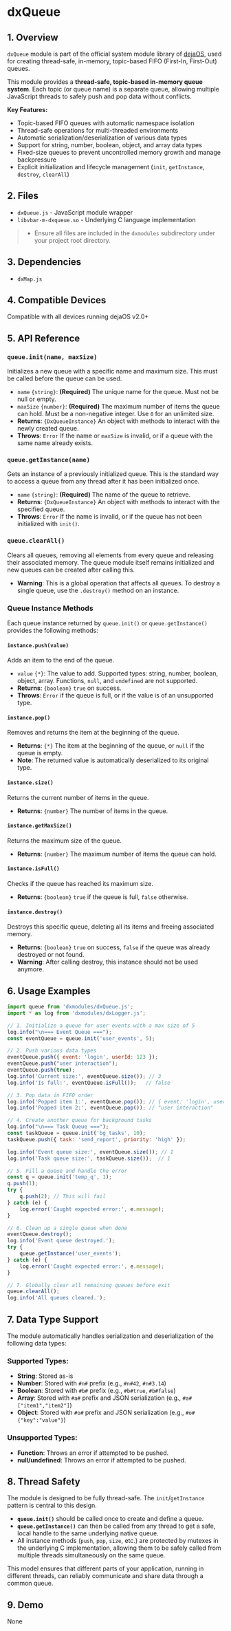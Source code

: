 # dxQueue

## 1. Overview

`dxQueue` module is part of the official system module library of [dejaOS](https://github.com/DejaOS/DejaOS), used for creating thread-safe, in-memory, topic-based FIFO (First-In, First-Out) queues.

This module provides a **thread-safe, topic-based in-memory queue system**. Each topic (or queue name) is a separate queue, allowing multiple JavaScript threads to safely push and pop data without conflicts.

**Key Features:**
- Topic-based FIFO queues with automatic namespace isolation
- Thread-safe operations for multi-threaded environments
- Automatic serialization/deserialization of various data types
- Support for string, number, boolean, object, and array data types
- Fixed-size queues to prevent uncontrolled memory growth and manage backpressure
- Explicit initialization and lifecycle management (`init`, `getInstance`, `destroy`, `clearAll`)

## 2. Files

- `dxQueue.js` - JavaScript module wrapper
- `libvbar-m-dxqueue.so` - Underlying C language implementation

> - Ensure all files are included in the `dxmodules` subdirectory under your project root directory.

## 3. Dependencies

- `dxMap.js` 

## 4. Compatible Devices

Compatible with all devices running dejaOS v2.0+

## 5. API Reference

### `queue.init(name, maxSize)`
Initializes a new queue with a specific name and maximum size. This must be called before the queue can be used.

- `name` `{string}`: **(Required)** The unique name for the queue. Must not be null or empty.
- `maxSize` `{number}`: **(Required)** The maximum number of items the queue can hold. Must be a non-negative integer. Use `0` for an unlimited size.
- **Returns**: `{DxQueueInstance}` An object with methods to interact with the newly created queue.
- **Throws**: `Error` If the name or `maxSize` is invalid, or if a queue with the same name already exists.

### `queue.getInstance(name)`
Gets an instance of a previously initialized queue. This is the standard way to access a queue from any thread after it has been initialized once.

- `name` `{string}`: **(Required)** The name of the queue to retrieve.
- **Returns**: `{DxQueueInstance}` An object with methods to interact with the specified queue.
- **Throws**: `Error` If the name is invalid, or if the queue has not been initialized with `init()`.

### `queue.clearAll()`
Clears all queues, removing all elements from every queue and releasing their associated memory. The queue module itself remains initialized and new queues can be created after calling this.

- **Warning**: This is a global operation that affects all queues. To destroy a single queue, use the `.destroy()` method on an instance.

### Queue Instance Methods

Each queue instance returned by `queue.init()` or `queue.getInstance()` provides the following methods:

#### `instance.push(value)`
Adds an item to the end of the queue.

- `value` `{*}`: The value to add. Supported types: string, number, boolean, object, array. Functions, `null`, and `undefined` are not supported.
- **Returns**: `{boolean}` `true` on success.
- **Throws**: `Error` if the queue is full, or if the value is of an unsupported type.

#### `instance.pop()`
Removes and returns the item at the beginning of the queue.

- **Returns**: `{*}` The item at the beginning of the queue, or `null` if the queue is empty.
- **Note**: The returned value is automatically deserialized to its original type.

#### `instance.size()`
Returns the current number of items in the queue.

- **Returns**: `{number}` The number of items in the queue.

#### `instance.getMaxSize()`
Returns the maximum size of the queue.

- **Returns**: `{number}` The maximum number of items the queue can hold.

#### `instance.isFull()`
Checks if the queue has reached its maximum size.

- **Returns**: `{boolean}` `true` if the queue is full, `false` otherwise.

#### `instance.destroy()`
Destroys this specific queue, deleting all its items and freeing associated memory.

- **Returns**: `{boolean}` `true` on success, `false` if the queue was already destroyed or not found.
- **Warning**: After calling destroy, this instance should not be used anymore.

## 6. Usage Examples

```javascript
import queue from 'dxmodules/dxQueue.js';
import * as log from 'dxmodules/dxLogger.js';

// 1. Initialize a queue for user events with a max size of 5
log.info("\n=== Event Queue ===");
const eventQueue = queue.init('user_events', 5);

// 2. Push various data types
eventQueue.push({ event: 'login', userId: 123 });
eventQueue.push("user interaction");
eventQueue.push(true);
log.info('Current size:', eventQueue.size()); // 3
log.info('Is full:', eventQueue.isFull());   // false

// 3. Pop data in FIFO order
log.info('Popped item 1:', eventQueue.pop()); // { event: 'login', userId: 123 }
log.info('Popped item 2:', eventQueue.pop()); // "user interaction"

// 4. Create another queue for background tasks
log.info("\n=== Task Queue ===");
const taskQueue = queue.init('bg_tasks', 10);
taskQueue.push({ task: 'send_report', priority: 'high' });

log.info('Event queue size:', eventQueue.size()); // 1
log.info('Task queue size:', taskQueue.size());  // 1

// 5. Fill a queue and handle the error
const q = queue.init('temp_q', 1);
q.push(1);
try {
    q.push(2); // This will fail
} catch (e) {
    log.error('Caught expected error:', e.message);
}

// 6. Clean up a single queue when done
eventQueue.destroy();
log.info('Event queue destroyed.');
try {
    queue.getInstance('user_events');
} catch (e) {
    log.error('Caught expected error:', e.message);
}

// 7. Globally clear all remaining queues before exit
queue.clearAll();
log.info('All queues cleared.');
```

## 7. Data Type Support

The module automatically handles serialization and deserialization of the following data types:

### Supported Types:
- **String**: Stored as-is
- **Number**: Stored with `#n#` prefix (e.g., `#n#42`, `#n#3.14`)
- **Boolean**: Stored with `#b#` prefix (e.g., `#b#true`, `#b#false`)
- **Array**: Stored with `#a#` prefix and JSON serialization (e.g., `#a#["item1","item2"]`)
- **Object**: Stored with `#o#` prefix and JSON serialization (e.g., `#o#{"key":"value"}`)

### Unsupported Types:
- **Function**: Throws an error if attempted to be pushed.
- **null/undefined**: Throws an error if attempted to be pushed.

## 8. Thread Safety

The module is designed to be fully thread-safe. The `init`/`getInstance` pattern is central to this design.

- **`queue.init()`** should be called once to create and define a queue.
- **`queue.getInstance()`** can then be called from any thread to get a safe, local handle to the same underlying native queue.
- All instance methods (`push`, `pop`, `size`, etc.) are protected by mutexes in the underlying C implementation, allowing them to be safely called from multiple threads simultaneously on the same queue.

This model ensures that different parts of your application, running in different threads, can reliably communicate and share data through a common queue.

## 9. Demo
None
